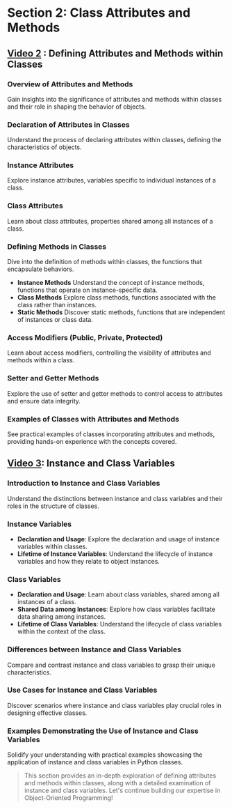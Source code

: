 # Section 2: Class Attributes and Methods

## [Video 2](#) : Defining Attributes and Methods within Classes

### Overview of Attributes and Methods
Gain insights into the significance of attributes and methods within classes and their role in shaping the behavior of objects.

### Declaration of Attributes in Classes
Understand the process of declaring attributes within classes, defining the characteristics of objects.

### Instance Attributes
Explore instance attributes, variables specific to individual instances of a class.

### Class Attributes
Learn about class attributes, properties shared among all instances of a class.

### Defining Methods in Classes
Dive into the definition of methods within classes, the functions that encapsulate behaviors.

- **Instance Methods**
Understand the concept of instance methods, functions that operate on instance-specific data.
- **Class Methods**
Explore class methods, functions associated with the class rather than instances.
- **Static Methods**
Discover static methods, functions that are independent of instances or class data.

### Access Modifiers (Public, Private, Protected)
Learn about access modifiers, controlling the visibility of attributes and methods within a class.

### Setter and Getter Methods
Explore the use of setter and getter methods to control access to attributes and ensure data integrity.

### Examples of Classes with Attributes and Methods
See practical examples of classes incorporating attributes and methods, providing hands-on experience with the concepts covered.

## [Video 3](#): Instance and Class Variables

### Introduction to Instance and Class Variables
Understand the distinctions between instance and class variables and their roles in the structure of classes.

### Instance Variables
- **Declaration and Usage**: Explore the declaration and usage of instance variables within classes.
- **Lifetime of Instance Variables**: Understand the lifecycle of instance variables and how they relate to object instances.

### Class Variables
- **Declaration and Usage**: Learn about class variables, shared among all instances of a class.
- **Shared Data among Instances**: Explore how class variables facilitate data sharing among instances.
- **Lifetime of Class Variables**: Understand the lifecycle of class variables within the context of the class.

### Differences between Instance and Class Variables
Compare and contrast instance and class variables to grasp their unique characteristics.

### Use Cases for Instance and Class Variables
Discover scenarios where instance and class variables play crucial roles in designing effective classes.

### Examples Demonstrating the Use of Instance and Class Variables
Solidify your understanding with practical examples showcasing the application of instance and class variables in Python classes.

> This section provides an in-depth exploration of defining attributes and methods within classes, along with a detailed examination of instance and class variables. Let's continue building our expertise in Object-Oriented Programming!